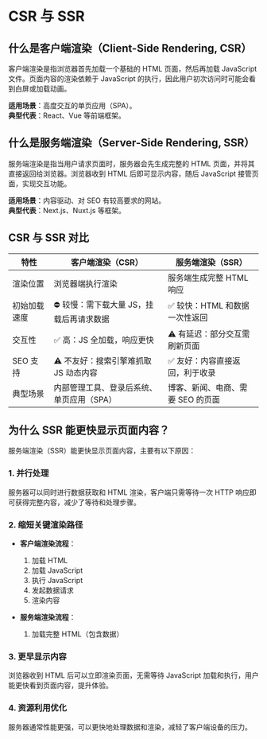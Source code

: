 # CSR 与 SSR

## 什么是客户端渲染（Client-Side Rendering, CSR）

客户端渲染是指浏览器首先加载一个基础的 HTML 页面，然后再加载 JavaScript 文件。页面内容的渲染依赖于 JavaScript 的执行，因此用户初次访问时可能会看到白屏或加载动画。

**适用场景**：高度交互的单页应用（SPA）。  
**典型代表**：React、Vue 等前端框架。

## 什么是服务端渲染（Server-Side Rendering, SSR）

服务端渲染是指当用户请求页面时，服务器会先生成完整的 HTML 页面，并将其直接返回给浏览器。浏览器收到 HTML 后即可显示内容，随后 JavaScript 接管页面，实现交互功能。

**适用场景**：内容驱动、对 SEO 有较高要求的网站。  
**典型代表**：Next.js、Nuxt.js 等框架。

## CSR 与 SSR 对比

| 特性         | 客户端渲染（CSR）                         | 服务端渲染（SSR）                 |
| ------------ | ----------------------------------------- | --------------------------------- |
| 渲染位置     | 浏览器端执行渲染                          | 服务端生成完整 HTML 响应          |
| 初始加载速度 | ⛔ 较慢：需下载大量 JS，挂载后再请求数据  | ✅ 较快：HTML 和数据一次性返回    |
| 交互性       | ✅ 高：JS 全加载，响应更快                | ⚠️ 有延迟：部分交互需刷新页面     |
| SEO 支持     | ⚠️ 不友好：搜索引擎难抓取 JS 动态内容     | ✅ 友好：内容直接返回，利于收录   |
| 典型场景     | 内部管理工具、登录后系统、单页应用（SPA） | 博客、新闻、电商、需要 SEO 的页面 |

## 为什么 SSR 能更快显示页面内容？

服务端渲染（SSR）能更快显示页面内容，主要有以下原因：

### 1. 并行处理

服务器可以同时进行数据获取和 HTML 渲染，客户端只需等待一次 HTTP 响应即可获得完整内容，减少了等待和处理步骤。

### 2. 缩短关键渲染路径

- **客户端渲染流程**：

  1. 加载 HTML
  2. 加载 JavaScript
  3. 执行 JavaScript
  4. 发起数据请求
  5. 渲染内容

- **服务端渲染流程**：
  1. 加载完整 HTML（包含数据）

### 3. 更早显示内容

浏览器收到 HTML 后可以立即渲染页面，无需等待 JavaScript 加载和执行，用户能更快看到页面内容，提升体验。

### 4. 资源利用优化

服务器通常性能更强，可以更快地处理数据和渲染，减轻了客户端设备的压力。
